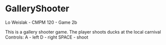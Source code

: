 # GalleryShooter
Lo Weislak - CMPM 120 -  Game 2b

This is a gallery shooter game. The player shoots ducks at the local carnival
Controls:
A - left
D - right
SPACE - shoot